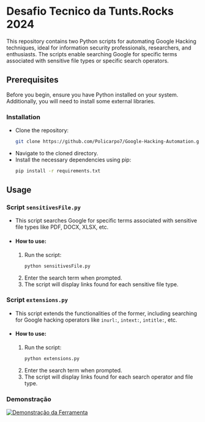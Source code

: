 # Desafio Tecnico da Tunts.Rocks 2024

This repository contains two Python scripts for automating Google Hacking techniques, ideal for information security professionals, researchers, and enthusiasts. The scripts enable searching Google for specific terms associated with sensitive file types or specific search operators.

## Prerequisites

Before you begin, ensure you have Python installed on your system. Additionally, you will need to install some external libraries.

### Installation

- Clone the repository:
    ```bash
    git clone https://github.com/Policarpo7/Google-Hacking-Automation.git
    ```
- Navigate to the cloned directory.
- Install the necessary dependencies using pip:
    ```bash
    pip install -r requirements.txt
    ```

## Usage

### Script `sensitivesFile.py`

- This script searches Google for specific terms associated with sensitive file types like PDF, DOCX, XLSX, etc.
- #### How to use:
    1. Run the script:
        ```bash
        python sensitivesFile.py
        ```
    2. Enter the search term when prompted.
    3. The script will display links found for each sensitive file type.

### Script `extensions.py`

- This script extends the functionalities of the former, including searching for Google hacking operators like `inurl:`, `intext:`, `intitle:`, etc.
- #### How to use:
    1. Run the script:
        ```bash
        python extensions.py
        ```
    2. Enter the search term when prompted.
    3. The script will display links found for each search operator and file type.

### Demonstração

[![Demonstração da Ferramenta](http://img.youtube.com/vi/1GD5ZTuXbJc/0.jpg)](http://www.youtube.com/watch?v=1GD5ZTuXbJc)

